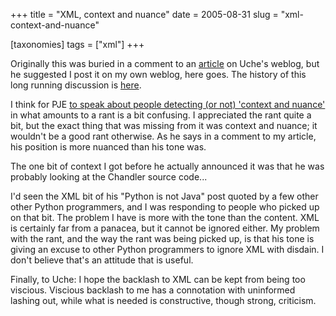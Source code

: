 +++
title = "XML, context and nuance"
date = 2005-08-31
slug = "xml-context-and-nuance"

[taxonomies]
tags = ["xml"]
+++

Originally this was buried in a comment to an
[article](http://copia.ogbuji.net/blog/2005-08-30/Python___X) on Uche's
weblog, but he suggested I post it on my own weblog, here goes. The
history of this long running discussion is
[here](@/posts/about-the-disdain-for-xml-among-python-programmers.md).

I think for PJE [to speak about people detecting (or not) 'context and
nuance'](http://dirtsimple.org/2005/08/at-last-xml-enthusiast-who-actually.html)
in what amounts to a rant is a bit confusing. I appreciated the rant
quite a bit, but the exact thing that was missing from it was context
and nuance; it wouldn't be a good rant otherwise. As he says in a
comment to my article, his position is more nuanced than his tone was.

The one bit of context I got before he actually announced it was that he
was probably looking at the Chandler source code...

I'd seen the XML bit of his "Python is not Java" post quoted by a few
other other Python programmers, and I was responding to people who
picked up on that bit. The problem I have is more with the tone than the
content. XML is certainly far from a panacea, but it cannot be ignored
either. My problem with the rant, and the way the rant was being picked
up, is that his tone is giving an excuse to other Python programmers to
ignore XML with disdain. I don't believe that's an attitude that is
useful.

Finally, to Uche: I hope the backlash to XML can be kept from being too
viscious. Viscious backlash to me has a connotation with uninformed
lashing out, while what is needed is constructive, though strong,
criticism.
